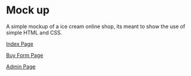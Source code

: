 # Mock up

A simple mockup of a ice cream online shop, its meant to show the use of simple HTML and CSS.

[Index Page](https://cere-0.github.io/ice-cream/)

[Buy Form Page](https://cere-0.github.io/ice-cream/compras.html#pedido)

[Admin Page](https://cere-0.github.io/ice-cream/admin.html)
